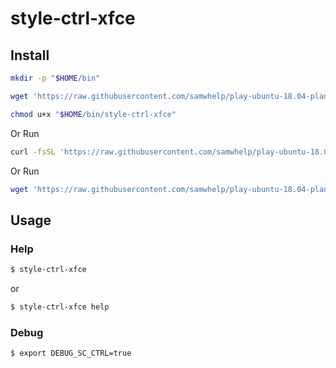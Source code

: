 
# style-ctrl-xfce

## Install

``` sh
mkdir -p "$HOME/bin"

wget 'https://raw.githubusercontent.com/samwhelp/play-ubuntu-18.04-plan/master/project/style-tool/xfce/style-ctrl/style-ctrl-xfce' -O "$HOME/bin/style-ctrl-xfce"

chmod u+x "$HOME/bin/style-ctrl-xfce"
```

Or Run

``` sh
curl -fsSL 'https://raw.githubusercontent.com/samwhelp/play-ubuntu-18.04-plan/master/project/style-tool/xfce/style-ctrl/install.sh' | bash
```

Or Run

``` sh
wget 'https://raw.githubusercontent.com/samwhelp/play-ubuntu-18.04-plan/master/project/style-tool/xfce/style-ctrl/install.sh' -q -O - | bash
```


## Usage


### Help

``` sh
$ style-ctrl-xfce
```

or

``` sh
$ style-ctrl-xfce help
```


### Debug

``` sh
$ export DEBUG_SC_CTRL=true
```
